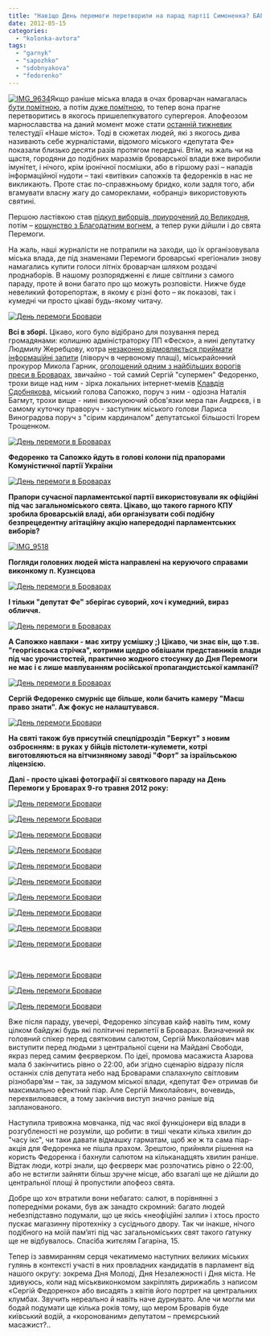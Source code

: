 ```yaml
---
title: "Навіщо День перемоги перетворили на парад партії Симоненка? БАГАТО ФОТО"
date: 2012-05-15
categories: 
  - "kolonka-avtora"
tags: 
  - "garnyk"
  - "sapozhko"
  - "sdobnyakova"
  - "fedorenko"
---
```


[![](https://mpz.brovary.org/wp-content/uploads/2012/05/IMG_96341.jpg "IMG_9634")](https://mpz.brovary.org/wp-content/uploads/2012/05/IMG_96341.jpg)Якщо раніше міська влада в очах броварчан намагалась [бути помітною](https://mpz.brovary.org/vorogi-vilnoyi-presi-v-brovarah/), а потім [дуже помітною](https://mpz.brovary.org/vpliv-vladi-na-zmi-v-brovarah-perevershiv-stalinski-chasi-statistika/), то тепер вона прагне перетворитись в якогось пришелепкуватого супергероя. Апофеозом марнославства на даний момент може стати [останній тижневик](http://www.youtube.com/watch?v=O7oHTnG7Czc) телестудії «Наше місто». Тоді в сюжетах людей, які з якогось дива називають себе журналістами, відомого міського «депутата Фе» показали близько десяти разів протягом передачі. Втім, на жаль чи на щастя, городяни до подібних маразмів броварської влади вже виробили імунітет, і нічого, крім іронічної посмішки, або в гіршому разі – нападів інформаційної нудоти – такі «витівки» сапожків та федоренків в нас не викликають. Проте стає по-справжньому бридко, коли задля того, аби вгамувати власну жагу до самореклами, «обранці» використовують святині.

Першою ластівкою став [підкуп виборців, приурочений до Великодня](https://mpz.brovary.org/fedorenko-rozpochav-peredviborchu-rozdachu-produktovih-naboriv-video/), потім – [кощунство з Благодатним вогнем](https://mpz.brovary.org/brovarska-fedorama-abo-yak-rab-bozhiy-sergiy-vogon-blagodatniy-distavav/), а тепер руки дійшли і до свята Перемоги.

На жаль, наші журналісти не потрапили на заходи, що їх організовувала міська влада, де під знаменами Перемоги броварські «регіонали» знову намагались купити голоси літніх броварчан шляхом роздачі проднаборів. В нашому розпорядженні є лише світлини з самого параду, проте й вони багато про що можуть розповісти. Нижче буде невеликий фоторепортаж, в якому є різні фото – як показові, так і кумедні чи просто цікаві будь-якому читачу.

[![](https://mpz.brovary.org/wp-content/uploads/2012/05/IMG_9631.jpg "День перемоги Бровари")](https://mpz.brovary.org/wp-content/uploads/2012/05/IMG_9631.jpg)

**Всі в зборі.** Цікаво, кого було відібрано для позування перед громадянами: колишню адміністраторку ПП «Феско», а нині депутатку Людмилу Жеребцову, котра [незаконно відмовляється приймати інформаційні запити](https://mpz.brovary.org/kerivnik-baseynu-fesko-prihovuye-informatsiyu-pro-diyalnist-pidpriyemstva/) (ліворуч в червоному плащі), міськрайонний прокурор Микола Гарник, [оголошений одним з найбільших ворогів преси в Броварах](https://mpz.brovary.org/vorogi-vilnoyi-presi-v-brovarah/), звичайно - той самий Сергій "супермен" Федоренко, трохи вище над ним - зірка локальних інтернет-мемів [Клавдія Сдобнякова](https://mpz.brovary.org/pratsivniki-vikonkomu-ne-zmogli-pereshkoditi-potrapiti-zhurnalistam-na-sesiyu-video/), міський голова Сапожко, поруч з ним - одіозна Наталія Багмут, трохи вище - нині виконуюючий обов'язки мера пан Андрєєв, і в самому куточку праворуч - заступник міського голови Лариса Виноградова поруч з "сірим кардиналом" депутатської більшості Ігорем Трощенком.

[![](https://mpz.brovary.org/wp-content/uploads/2012/05/IMG_9570.jpg "День перемоги в Броварах")](https://mpz.brovary.org/wp-content/uploads/2012/05/IMG_9570.jpg)

**Федоренко та Сапожко йдуть в голові колони під прапорами Комуністичної партії України**

[![](https://mpz.brovary.org/wp-content/uploads/2012/05/IMG_9634.jpg "День перемоги в Броварах")](https://mpz.brovary.org/wp-content/uploads/2012/05/IMG_9634.jpg)

**Прапори сучасної парламентської партії використовували як офіційні під час загальноміського свята. Цікаво, що такого гарного КПУ зробила броварській владі, аби організувати собі подібну безпрецедентну агітаційну акцію напередодні парламентських виборів?**

[![](https://mpz.brovary.org/wp-content/uploads/2012/05/IMG_9518.jpg "IMG_9518")](https://mpz.brovary.org/wp-content/uploads/2012/05/IMG_9518.jpg)

**Погляди головних людей міста направлені на керуючого справами виконкому п. Кузнєцова**

[![](https://mpz.brovary.org/wp-content/uploads/2012/05/IMG_9524.jpg "День перемоги в Броварах")](https://mpz.brovary.org/wp-content/uploads/2012/05/IMG_9524.jpg)

**І тільки "депутат Фе" зберігає суворий, хоч і кумедний, вираз обличчя.**

[![](https://mpz.brovary.org/wp-content/uploads/2012/05/IMG_9529.jpg "День перемоги в Броварах")](https://mpz.brovary.org/wp-content/uploads/2012/05/IMG_9529.jpg)

**А Сапожко навпаки - має хитру усмішку ;) Цікаво, чи знає він, що т.зв. "георгієвська стрічка", котрими щедро обвішали представників влади під час урочистостей, практично жодного стосунку до Дня Перемоги не має і є лише мавпуванням російської пропагандистської кампанії?**

[![](https://mpz.brovary.org/wp-content/uploads/2012/05/IMG_9530.jpg "День перемоги в Броварах")](https://mpz.brovary.org/wp-content/uploads/2012/05/IMG_9530.jpg)

**Сергій Федоренко смурніє ще більше, коли бачить камеру "Маєш право знати". Аж фокус не налаштувався.**

[![](https://mpz.brovary.org/wp-content/uploads/2012/05/IMG_9501.jpg "День перемоги Бровари")](https://mpz.brovary.org/wp-content/uploads/2012/05/IMG_9501.jpg)

**На святі також був присутній спецпідрозділ "Беркут" з новим озброєнням: в руках у бійців пістолети-кулемети, котрі виготовляються на вітчизняному заводі "Форт" за ізраїльською ліцензією.**  

**Далі - просто цікаві фотографії зі святкового параду на День Перемоги у Броварах 9-го травня 2012 року:**

[![](https://mpz.brovary.org/wp-content/uploads/2012/05/IMG_9509.jpg "День перемоги Бровари")](https://mpz.brovary.org/wp-content/uploads/2012/05/IMG_9509.jpg)

[![](https://mpz.brovary.org/wp-content/uploads/2012/05/IMG_9513.jpg "День перемоги Бровари")](https://mpz.brovary.org/wp-content/uploads/2012/05/IMG_9513.jpg)

[![](https://mpz.brovary.org/wp-content/uploads/2012/05/IMG_9549.jpg "День перемоги Бровари")](https://mpz.brovary.org/wp-content/uploads/2012/05/IMG_9549.jpg)

[![](https://mpz.brovary.org/wp-content/uploads/2012/05/IMG_9559.jpg "День перемоги Бровари")](https://mpz.brovary.org/wp-content/uploads/2012/05/IMG_9559.jpg)

[![](https://mpz.brovary.org/wp-content/uploads/2012/05/IMG_9564.jpg "День перемоги Бровари")](https://mpz.brovary.org/wp-content/uploads/2012/05/IMG_9564.jpg)

[![](https://mpz.brovary.org/wp-content/uploads/2012/05/IMG_9565.jpg "День перемоги Бровари")](https://mpz.brovary.org/wp-content/uploads/2012/05/IMG_9565.jpg)

[![](https://mpz.brovary.org/wp-content/uploads/2012/05/IMG_95701.jpg "День перемоги Бровари")](https://mpz.brovary.org/wp-content/uploads/2012/05/IMG_95701.jpg)

[![](https://mpz.brovary.org/wp-content/uploads/2012/05/IMG_9581.jpg "День перемоги Бровари")](https://mpz.brovary.org/wp-content/uploads/2012/05/IMG_9581.jpg)

[![](https://mpz.brovary.org/wp-content/uploads/2012/05/IMG_9596.jpg "День перемоги Бровари")](https://mpz.brovary.org/wp-content/uploads/2012/05/IMG_9596.jpg)

[![](https://mpz.brovary.org/wp-content/uploads/2012/05/IMG_9627.jpg "День перемоги Бровари")](https://mpz.brovary.org/wp-content/uploads/2012/05/IMG_9627.jpg)

 

[![](https://mpz.brovary.org/wp-content/uploads/2012/05/IMG_9618.jpg "День перемоги Бровари")](https://mpz.brovary.org/wp-content/uploads/2012/05/IMG_9618.jpg)

[![](https://mpz.brovary.org/wp-content/uploads/2012/05/IMG_9628.jpg "День перемоги Бровари")](https://mpz.brovary.org/wp-content/uploads/2012/05/IMG_9628.jpg)

[![](https://mpz.brovary.org/wp-content/uploads/2012/05/IMG_9629.jpg "День перемоги Бровари")](https://mpz.brovary.org/wp-content/uploads/2012/05/IMG_9629.jpg)

Вже після параду, увечері, Федоренко зіпсував кайф навіть тим, кому цілком байдужі будь які політичні перипетії в Броварах. Визначений як головний спікер перед святковим салютом, Сергій Миколайович мав виступити перед людьми з центральної сцени на Майдані Свободи, якраз перед самим феєрверком. По ідеї, промова масажиста Азарова мала б закінчитись рівно о 22:00, аби згідно сценарію відразу після останніх слів депутата небо над Броварами спалахнуло світловим різнобарв’ям – так, за задумом міської влади, «депутат Фе» отримав би максимально ефектний піар. Але Сергій Миколайович, вочевидь, перехвилювався, а тому закінчив виступ значно раніше від запланованого.

Наступила тривожна мовчанка, під час якої функціонери від влади в розгубленості не розуміли, що робити: в тиші чекати кілька хвилин до "часу ікс", чи таки давати відмашку гарматам, щоб же ж та сама піар-акція для Федоренка не пішла прахом. Зрештою, прийняли рішення на користь Федоренка і бахнули салютом на кільканадцять хвилин раніше. Відтак люди, котрі знали, що феєрверк має розпочатись рівно о 22:00, або не встигли зайняти більш зручне місце, або взагалі ще не дійшли до центральної площі й пропустили апофеоз свята.

Добре що хоч втратили вони небагато: салют, в порівнянні з попередніми роками, був аж занадто скромний: багато людей небезпідставно подумали, що це якісь «неофіційні залпи» і хтось просто пускає магазинну піротехніку з сусіднього двору. Так чи інакше, нічого подібного на моїй пам’яті під час загальноміських свят такого ґатунку ще не відбувалось. Спасіба житєлям Гагаріна, 15.

Тепер із завмиранням серця чекатимемо наступних великих міських гулянь в контексті участі в них провладних кандидатів в парламент від нашого округу: зокрема Дня Молоді, Дня Незалежності і Дня міста. Не здивуюсь, коли над міськвиконкомом закріплять дирижабль з написом «Сергій Федоренко» або висадять з квітів його портрет на центральних клумбах. Звучить нереально й навіть наче дурнувато. Але чи могли ми бодай подумати ще кілька років тому, що мером Броварів буде київський водій, а «коронованим» депутатом – премєрський масажист?..
